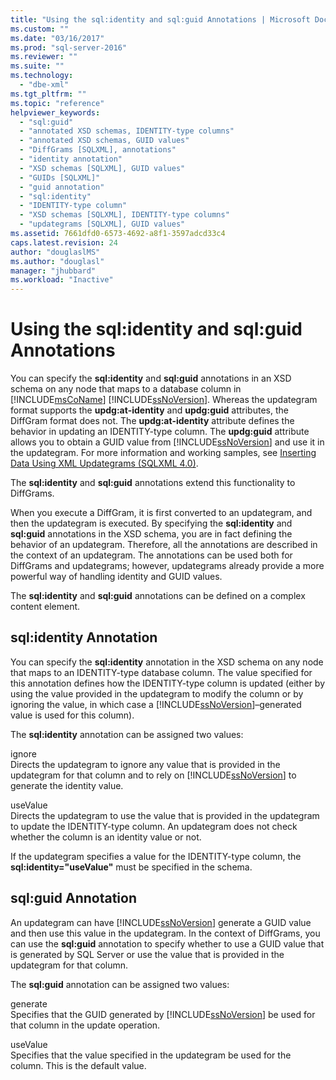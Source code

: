 ```yaml
---
title: "Using the sql:identity and sql:guid Annotations | Microsoft Docs"
ms.custom: ""
ms.date: "03/16/2017"
ms.prod: "sql-server-2016"
ms.reviewer: ""
ms.suite: ""
ms.technology: 
  - "dbe-xml"
ms.tgt_pltfrm: ""
ms.topic: "reference"
helpviewer_keywords: 
  - "sql:guid"
  - "annotated XSD schemas, IDENTITY-type columns"
  - "annotated XSD schemas, GUID values"
  - "DiffGrams [SQLXML], annotations"
  - "identity annotation"
  - "XSD schemas [SQLXML], GUID values"
  - "GUIDs [SQLXML]"
  - "guid annotation"
  - "sql:identity"
  - "IDENTITY-type column"
  - "XSD schemas [SQLXML], IDENTITY-type columns"
  - "updategrams [SQLXML], GUID values"
ms.assetid: 7661dfd0-6573-4692-a8f1-3597adcd33c4
caps.latest.revision: 24
author: "douglaslMS"
ms.author: "douglasl"
manager: "jhubbard"
ms.workload: "Inactive"
---
```

# Using the sql:identity and sql:guid Annotations
  You can specify the **sql:identity** and **sql:guid** annotations in an XSD schema on any node that maps to a database column in [!INCLUDE[msCoName](../../includes/msconame-md.md)] [!INCLUDE[ssNoVersion](../../includes/ssnoversion-md.md)]. Whereas the updategram format supports the **updg:at-identity** and **updg:guid** attributes, the DiffGram format does not. The **updg:at-identity** attribute defines the behavior in updating an IDENTITY-type column. The **updg:guid** attribute allows you to obtain a GUID value from [!INCLUDE[ssNoVersion](../../includes/ssnoversion-md.md)] and use it in the updategram. For more information and working samples, see [Inserting Data Using XML Updategrams &#40;SQLXML 4.0&#41;](../../relational-databases/sqlxml-annotated-xsd-schemas-xpath-queries/updategrams/inserting-data-using-xml-updategrams-sqlxml-4-0.md).  
  
 The **sql:identity** and **sql:guid** annotations extend this functionality to DiffGrams.  
  
 When you execute a DiffGram, it is first converted to an updategram, and then the updategram is executed. By specifying the **sql:identity** and **sql:guid** annotations in the XSD schema, you are in fact defining the behavior of an updategram. Therefore, all the annotations are described in the context of an updategram. The annotations can be used both for DiffGrams and updategrams; however, updategrams already provide a more powerful way of handling identity and GUID values.  
  
 The **sql:identity** and **sql:guid** annotations can be defined on a complex content element.  
  
## sql:identity Annotation  
 You can specify the **sql:identity** annotation in the XSD schema on any node that maps to an IDENTITY-type database column. The value specified for this annotation defines how the IDENTITY-type column is updated (either by using the value provided in the updategram to modify the column or by ignoring the value, in which case a [!INCLUDE[ssNoVersion](../../includes/ssnoversion-md.md)]–generated value is used for this column).  
  
 The **sql:identity** annotation can be assigned two values:  
  
 ignore  
 Directs the updategram to ignore any value that is provided in the updategram for that column and to rely on [!INCLUDE[ssNoVersion](../../includes/ssnoversion-md.md)] to generate the identity value.  
  
 useValue  
 Directs the updategram to use the value that is provided in the updategram to update the IDENTITY-type column. An updategram does not check whether the column is an identity value or not.  
  
 If the updategram specifies a value for the IDENTITY-type column, the **sql:identity="useValue"** must be specified in the schema.  
  
## sql:guid Annotation  
 An updategram can have [!INCLUDE[ssNoVersion](../../includes/ssnoversion-md.md)] generate a GUID value and then use this value in the updategram. In the context of DiffGrams, you can use the **sql:guid** annotation to specify whether to use a GUID value that is generated by SQL Server or use the value that is provided in the updategram for that column.  
  
 The **sql:guid** annotation can be assigned two values:  
  
 generate  
 Specifies that the GUID generated by [!INCLUDE[ssNoVersion](../../includes/ssnoversion-md.md)] be used for that column in the update operation.  
  
 useValue  
 Specifies that the value specified in the updategram be used for the column. This is the default value.  
  
  
